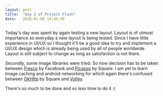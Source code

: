 ```yaml
---
layout: post
title:  "Day 2 of Project Flash"
date:   2016-01-08 19:44:30
---
```

Today's day was spent by again testing a new layout. Layout is of utmost importance so everyday a new layout is being tested. Since I have little experience in UI/UX so I thought it'll be a good idea to try and implement a UI/UX design which is already being used by all of people worldwide. Layout is still subject to change as long as satisfaction is not there.

Secondly, some image libraries were tried. So now decision has to be taken between [Fresco][fresco] by Facebook and [Picasso][picasso] by Square.
I am yet to learn Image caching and android networking for which again there's confused between [OkHttp][Ok] by Square and [Volley][volley].

There's so much to be done and so less time to do it :(

[picasso]: http://square.github.io/picasso/
[fresco]: https://frescolib.org
[Ok]: http://square.github.io/okhttp/
[volley]: http://developer.android.com/training/volley/index.html

